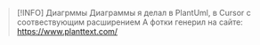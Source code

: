 
> [!INFO] Диагрммы
> Диаграммы я делал в PlantUml, в Cursor с соотвествующим расширением
> А фотки генерил на сайте: https://www.planttext.com/
